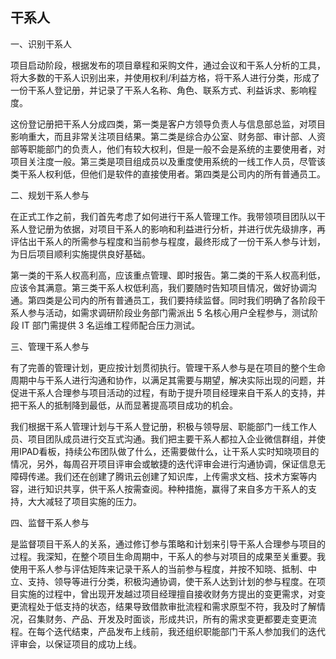 ## 干系人

一、识别干系人

项目启动阶段，根据发布的项目章程和采购文件，通过会议和干系人分析的工具，将大多数的干系人识别出来，并使用权利/利益方格，将干系人进行分类，形成了一份干系人登记册，并记录了干系人名称、角色、联系方式、利益诉求、影响程度。

这份登记册把干系人分成四类，第一类是客户方领导负责人与信息部总监，对项目影响重大，而且非常关注项目结果。第二类是综合办公室、财务部、审计部、人资部等职能部门的负责人，他们有较大权利，但是一般不会是系统的主要使用者，对项目关注度一般。第三类是项目组成员以及重度使用系统的一线工作人员，尽管该类干系人权利低，但他们是软件的直接使用者。第四类是公司内的所有普通员工。

二、规划干系人参与

在正式工作之前，我们首先考虑了如何进行干系人管理工作。我带领项目团队以干系人登记册为依据，对项目干系人的影响和利益进行分析，并进行优先级排序，再评估出干系人的所需参与程度和当前参与程度，最终形成了一份干系人参与计划，为日后项目顺利实施提供良好基础。

第一类的干系人权高利高，应该重点管理、即时报告。第二类的干系人权高利低，应该令其满意。第三类干系人权低利高，我们要随时告知项目情况，做好协调沟通。第四类是公司内的所有普通员工，我们要持续监督。同时我们明确了各阶段干系人参与活动，如需求调研阶段业务部门需派出 5 名核心用户全程参与，测试阶段 IT 部门需提供 3 名运维工程师配合压力测试。

三、管理干系人参与

有了完善的管理计划，更应按计划贯彻执行。管理干系人参与是在项目的整个生命周期中与干系人进行沟通和协作，以满足其需要与期望，解决实际出现的问题，并促进干系人合理参与项目活动的过程，有助于提升项目经理来自干系人的支持，并把干系人的抵制降到最低，从而显著提高项目成功的机会。

我们根据干系人管理计划与干系人登记册，积极与领导层、职能部门一线工作人员、项目团队成员进行交互式沟通。我们把主要干系人都拉入企业微信群组，并使用IPAD看板，持续公布团队做了什么，还需要做什么，让干系人实时知晓项目的情况，另外，每周召开项目评审会或敏捷的迭代评审会进行沟通协调，保证信息无障碍传递。我们还在创建了腾讯云创建了知识库，上传需求文档、技术方案等内容，进行知识共享，供干系人按需查阅。种种措施，赢得了来自多方干系人的支持，大大减轻了项目实施的压力。

四、监督干系人参与

是监督项目干系人的关系，通过修订参与策略和计划来引导干系人合理参与项目的过程。我深知，在整个项目生命周期中，干系人的参与对项目的成果至关重要。我使用干系人参与评估矩阵来记录干系人的当前参与程度，并按不知晓、抵制、中立、支持、领导等进行分类，积极沟通协调，使干系人达到计划的参与程度。在项目实施的过程中，曾出现开发越过项目经理擅自接收财务方提出的变更需求，对变更流程处于低支持的状态，结果导致借款审批流程和需求原型不符，我及时了解情况，召集财务、产品、开发及时面谈，形成共识，所有的需求变更都要走变更流程。在每个迭代结束，产品发布上线前，我还组织职能部门干系人参加我们的迭代评审会，以保证项目的成功上线。